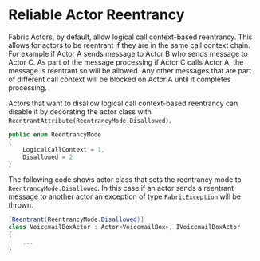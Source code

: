 <properties
   pageTitle="Reliable Actors Reentrancy"
   description="Introduction to Reentrancy for Service Fabric Reliable Actors"
   services="service-fabric"
   documentationCenter=".net"
   authors="jessebenson"
   manager="timlt"
   editor=""/>

<tags
	ms.service="service-fabric"
	ms.date="08/05/2015"
	wacn.date=""/>


# Reliable Actor Reentrancy
Fabric Actors, by default, allow logical call context-based reentrancy. This allows for actors to be reentrant if they are in the same call context chain. For example if Actor A sends message to Actor B who sends message to Actor C. As part of the message processing if Actor C calls Actor A, the message is reentrant so will be allowed. Any other messages that are part of different call context will be blocked on Actor A until it completes processing.

Actors that want to disallow logical call context-based reentrancy can disable it by decorating the actor class with `ReentrantAttribute(ReentrancyMode.Disallowed)`.

```csharp
public enum ReentrancyMode
{
    LogicalCallContext = 1,
    Disallowed = 2
}
```

The following code shows actor class that sets the reentrancy mode to `ReentrancyMode.Disallowed`. In this case if an actor sends a reentrant message to another actor an exception of type `FabricException` will be thrown.

```csharp
[Reentrant(ReentrancyMode.Disallowed)]
class VoicemailBoxActor : Actor<VoicemailBox>, IVoicemailBoxActor
{
    ...
}
```

